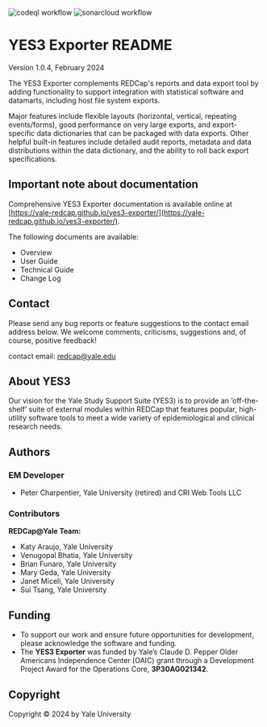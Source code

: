 ![codeql workflow](https://github.com/yale-redcap/yes3-exporter/actions/workflows/codeql-javascript.yml/badge.svg)
![sonarcloud workflow](https://github.com/yale-redcap/yes3-exporter/actions/workflows/sonarcloud.yml/badge.svg)

# YES3 Exporter README

Version 1.0.4, February 2024

The YES3 Exporter complements REDCap's reports and data export tool by adding functionality to support integration with statistical software and datamarts, including host file system exports.

Major features include flexible layouts (horizontal, vertical, repeating events/forms), good performance on very large exports, and export-specific data dictionaries that can be packaged with data exports.  Other helpful built-in features include detailed audit reports, metadata and data distributions within the data dictionary, and the ability to roll back export specifications.

## Important note about documentation

Comprehensive YES3 Exporter documentation is available online at [https://yale-redcap.github.io/yes3-exporter/](https://yale-redcap.github.io/yes3-exporter/). 

The following documents are available:

- Overview
- User Guide
- Technical Guide
- Change Log

## Contact

Please send any bug reports or feature suggestions to the contact email address below. We welcome comments, criticisms, suggestions and, of course, positive feedback!

contact email: redcap@yale.edu 

## About YES3

Our vision for the Yale Study Support Suite (YES3) is to provide an ‘off-the-shelf’ suite of external modules within REDCap that features popular, high-utility software tools to meet a wide variety of epidemiological and clinical research needs.

## Authors

### EM Developer

-   Peter Charpentier, Yale University (retired) and CRI Web Tools LLC

### Contributors

**REDCap@Yale Team:**
-   Katy Araujo, Yale University
-   Venugopal Bhatia, Yale University
-   Brian Funaro, Yale University
-   Mary Geda, Yale University
-   Janet Miceli, Yale University
-   Sui Tsang, Yale University

## Funding

-   To support our work and ensure future opportunities for development, please acknowledge the software and funding.
-   The **YES3 Exporter** was funded by Yale’s Claude D. Pepper Older Americans Independence Center (OAIC) grant through a Development Project Award for the Operations Core, **3P30AG021342**.

## Copyright

Copyright © 2024 by Yale University
